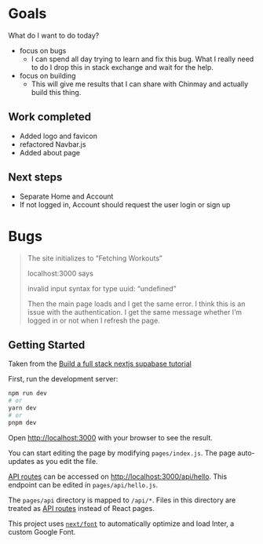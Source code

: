 # Goals

What do I want to do today?

- focus on bugs
  - I can spend all day trying to learn and fix this bug.  What I really need to do I drop this in stack exchange and wait for the help.
- focus on building
  - This will give me results that I can share with Chinmay and actually build this thing.

## Work completed

- Added logo and favicon
- refactored Navbar.js
- Added about page

## Next steps

- Separate Home and Account
- If not logged in, Account should request the user login or sign up





# Bugs



> The site initializes to “Fetching Workouts”
>
> localhost:3000 says
>
> invalid input syntax for type uuid: “undefined”
>
>  
>
> Then the main page loads and I get the same error.  I think this is an issue with the authentication.  I get the same message whether I’m logged in or not when I refresh the page.



## Getting Started

Taken from the [Build a full stack nextjs supabase tutorial](https://blog.logrocket.com/build-full-stack-app-next-js-supabase/)



First, run the development server:

```bash
npm run dev
# or
yarn dev
# or
pnpm dev
```

Open [http://localhost:3000](http://localhost:3000) with your browser to see the result.

You can start editing the page by modifying `pages/index.js`. The page auto-updates as you edit the file.

[API routes](https://nextjs.org/docs/api-routes/introduction) can be accessed on [http://localhost:3000/api/hello](http://localhost:3000/api/hello). This endpoint can be edited in `pages/api/hello.js`.

The `pages/api` directory is mapped to `/api/*`. Files in this directory are treated as [API routes](https://nextjs.org/docs/api-routes/introduction) instead of React pages.

This project uses [`next/font`](https://nextjs.org/docs/basic-features/font-optimization) to automatically optimize and load Inter, a custom Google Font.
